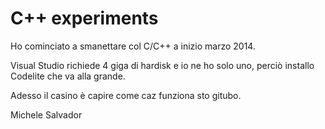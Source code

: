 C++ experiments
====

Ho cominciato a smanettare col C/C++ a inizio marzo 2014. 

Visual Studio richiede 4 giga di hardisk e io ne ho solo uno, perciò installo Codelite che va alla grande.

Adesso il casino è capire come caz funziona sto gitubo.

Michele Salvador
